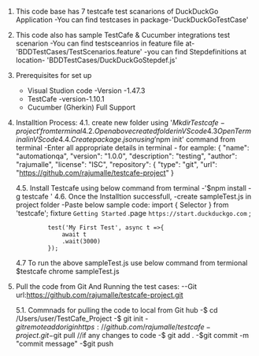 1. This code base has 7 testcafe test scanarions  of DuckDuckGo Application
-You can find testcases in package-'DuckDuckGoTestCase'

2. This code also has sample TestCafe & Cucumber integrations test scenarion
-You can find testsceanrios in feature file at-'BDDTestCases/TestScenarios.feature'
-you can find Stepdefinitions at location- 'BDDTestCases/DuckDuckGoStepdef.js'

3. Prerequisites for set up
    - Visual Studion code -Version -1.47.3
    - TestCafe -version-1.10.1
    - Cucumber (Gherkin) Full Support

4. Installtion Process:
    4.1. create new folder using '$Mkdir Testcafe-project' from terminal 
    4.2. Open above created folder in VS code
    4.3 Open Terminal in VS code
    4.4. Create package .json using '$npm init' command from terminal
        -Enter all appropriate details in terminal
            - for eample:
            {
                "name": "automationqa",
                "version": "1.0.0",
                "description": "testing",
                "author": "rajumalle",
                "license": "ISC",
                "repository": {
                    "type": "git",
                    "url": "https://github.com/rajumalle/testcafe-project"
            }
 
    4.5. Install Testcafe using below command from terminal
        -'$npm install -g testcafe '
    4.6. Once the Installtion successfull, 
        -create sampleTest.js in project folder
        -Paste below sample code:
            import { Selector } from 'testcafe';
            fixture `Getting Started`
                .page `https://start.duckduckgo.com` ;

                test('My First Test', async t =>{
                    await t
                    .wait(3000)
                });

    4.7 To run the above sampleTest.js use below command from termional
        $testcafe chrome sampleTest.js

5. Pull the code from Git And Running the test cases:
    --Git url:https://github.com/rajumalle/testcafe-project.git

    5.1. Commnads for pulling the code to local from Git hub
        -$ cd /Users/user/TestCafe_Project
        -$ git init
        -$git remote add origin https://github.com/rajumalle/testcafe-project.git
        -$git pull 
        //if any changes to code
        -$ git add .
        -$git commit -m "commit message"
        -$git push 
        


